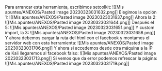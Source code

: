 Para arrancar esta herramienta, escribimos setoolkit:
![[Mis apuntes/ANEXOS/Pasted image 20230323031632.png]]
Elegimos la opción 1:
![[Mis apuntes/ANEXOS/Pasted image 20230323031637.png]]
Ahora la 2:
![[Mis apuntes/ANEXOS/Pasted image 20230323031644.png]]
Después el 5:
![[Mis apuntes/ANEXOS/Pasted image 20230323031651.png]]
Y custom import, la 3:
![[Mis apuntes/ANEXOS/Pasted image 20230323031658.png]]
Y ahora debemos cargar la ruta del html con el facebook y montamos el servidor web
con esta herramienta:
![[Mis apuntes/ANEXOS/Pasted image 20230323031706.png]]
Y ahora si accedemos desde otra máquina a la IP de Kali llegaremos al facebook falso:
![[Mis apuntes/ANEXOS/Pasted image 20230323031713.png]]
Si vemos que da error podemos refrescar la página:
![[Mis apuntes/ANEXOS/Pasted image 20230323031719.png]]
